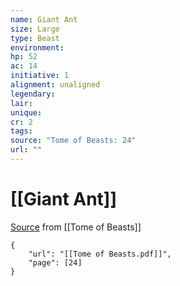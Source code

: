 ```yaml
---
name: Giant Ant
size: Large
type: Beast
environment: 
hp: 52
ac: 14
initiative: 1
alignment: unaligned
legendary: 
lair: 
unique: 
cr: 2
tags: 
source: "Tome of Beasts: 24"
url: ""
---
```

# [[Giant Ant]]

[Source](zotero://open-pdf/library/items/ULEQWHJM?page=24) from [[Tome of Beasts]]

```pdf
{
	"url": "[[Tome of Beasts.pdf]]",
	"page": [24]
}
```

